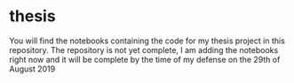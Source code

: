 # thesis
You will find the notebooks containing the code for my thesis project in this repository.
The repository is not yet complete, I am adding the notebooks right now and it will be complete by the time of my defense on the 29th of August 2019
